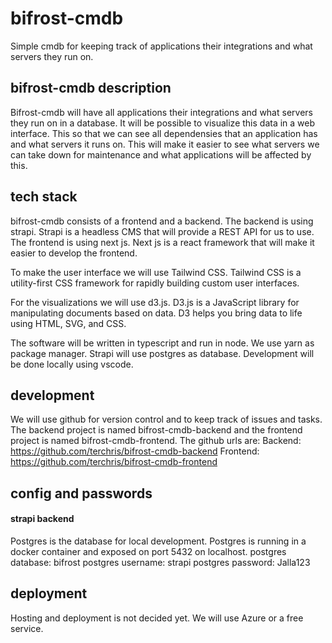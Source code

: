 # bifrost-cmdb

Simple cmdb for keeping track of applications their integrations and what servers they run on.

## bifrost-cmdb description

Bifrost-cmdb will have all applications their integrations and what servers they run on in a database. It will be possible to visualize this data in a web interface. This so that we can see all dependensies that an application has and what servers it runs on. This will make it easier to see what servers we can take down for maintenance and what applications will be affected by this.

## tech stack

bifrost-cmdb consists of a frontend and a backend.
The backend is using strapi. Strapi is a headless CMS that will provide a REST API for us to use.
The frontend is using next js. Next js is a react framework that will make it easier to develop the frontend.

To make the user interface we will use Tailwind CSS. Tailwind CSS is a utility-first CSS framework for rapidly building custom user interfaces.

For the visualizations we will use d3.js. D3.js is a JavaScript library for manipulating documents based on data. D3 helps you bring data to life using HTML, SVG, and CSS.

The software will be written in typescript and run in node. We use yarn as package manager.
Strapi will use postgres as database.
Development will be done locally using vscode.

## development
We will use github for version control and to keep track of issues and tasks. 
The backend project is named bifrost-cmdb-backend and the frontend project is named bifrost-cmdb-frontend.
The github urls are:
Backend: https://github.com/terchris/bifrost-cmdb-backend
Frontend: https://github.com/terchris/bifrost-cmdb-frontend

## config and passwords

#### strapi backend

Postgres is the database for local development. Postgres is running in a docker container and exposed on port 5432 on localhost.
postgres database: bifrost
postgres username: strapi
postgres password: Jalla123

## deployment

Hosting and deployment is not decided yet. We will use Azure or a free service.
